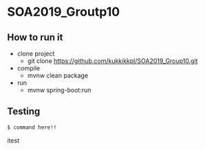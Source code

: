 # SOA2019_Groutp10

## How to run it
  * clone project  
    * git clone https://github.com/kukkikkpl/SOA2019_Group10.git  
  * compile  
    * mvnw clean package  
  * run  
    * mvnw spring-boot:run  

## Testing

```bash
$ command here!!
```

itest
